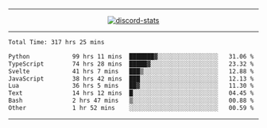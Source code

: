 <a href="https://www.github.com/ripavoid" target="_blank" rel="noreferrer">

-------

<div align='center'>
    <a href='https://discordapp.com/users/825178146797518881'>
        <img align='center' alt='discord-stats' src='https://api.discord-status.me/825178146797518881?nitro&boost=4&gradient=%231e0b1a%2C%23000000%2C%23000000%2C%23160316'></img>
    </a>
</div>

-------

<!--START_SECTION:waka-->

```txt
Total Time: 317 hrs 25 mins

Python            99 hrs 11 mins  ███████▓░░░░░░░░░░░░░░░░░   31.06 %
TypeScript        74 hrs 28 mins  █████▓░░░░░░░░░░░░░░░░░░░   23.32 %
Svelte            41 hrs 7 mins   ███▒░░░░░░░░░░░░░░░░░░░░░   12.88 %
JavaScript        38 hrs 42 mins  ███░░░░░░░░░░░░░░░░░░░░░░   12.13 %
Lua               36 hrs 5 mins   ██▓░░░░░░░░░░░░░░░░░░░░░░   11.30 %
Text              14 hrs 12 mins  █░░░░░░░░░░░░░░░░░░░░░░░░   04.45 %
Bash              2 hrs 47 mins   ▒░░░░░░░░░░░░░░░░░░░░░░░░   00.88 %
Other             1 hr 52 mins    ░░░░░░░░░░░░░░░░░░░░░░░░░   00.59 %
```

<!--END_SECTION:waka-->

-------
